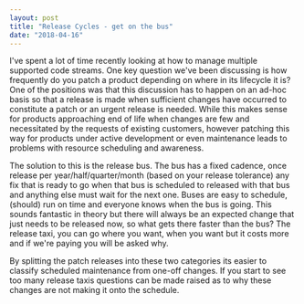 ```yaml
---
layout: post
title: "Release Cycles - get on the bus"
date: "2018-04-16"
---
```


I've spent a lot of time recently looking at how to manage multiple supported code streams. One key question we've been discussing is how frequently do you patch a product depending on where in its lifecycle it is? One of the positions was that this discussion has to happen on an ad-hoc basis so that a release is made when sufficient changes have occurred to constitute a patch or an urgent release is needed. While this makes sense for products approaching end of life when changes are few and necessitated by the requests of existing customers, however patching this way for products under active development or even maintenance leads to problems with resource scheduling and awareness.

The solution to this is the release bus. The bus has a fixed cadence, once release per year/half/quarter/month (based on your release tolerance) any fix that is ready to go when that bus is scheduled to released with that bus and anything else must wait for the next one. Buses are easy to schedule, (should) run on time and everyone knows when the bus is going. This sounds fantastic in theory but there will always be an expected change that just needs to be released now, so what gets there faster than the bus? The release taxi, you can go where you want, when you want but it costs more and if we're paying you will be asked why.

By splitting the patch releases into these two categories its easier to classify scheduled maintenance from one-off changes. If you start to see too many release taxis questions can be made raised as to why these changes are not making it onto the schedule.
